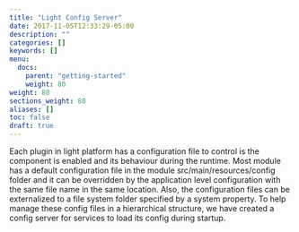 ```yaml
---
title: "Light Config Server"
date: 2017-11-05T12:33:29-05:00
description: ""
categories: []
keywords: []
menu:
  docs:
    parent: "getting-started"
    weight: 80
weight: 80
sections_weight: 80
aliases: []
toc: false
draft: true
---
```


Each plugin in light platform has a configuration file to control is the component is
enabled and its behaviour during the runtime. Most module has a default configuration
file in the module src/main/resources/config folder and it can be overridden by the
application level configuration with the same file name in the same location. Also,
the configuration files can be externalized to a file system folder specified by a
system property. To help manage these config files in a hierarchical structure, we have
created a config server for services to load its config during startup. 

